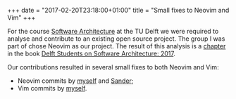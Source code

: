 +++
date = "2017-02-20T23:18:00+01:00"
title = "Small fixes to Neovim and Vim"
+++

For the course [Software Architecture](http://studiegids.tudelft.nl/a101_displayCourse.do?course_id=38330&_NotifyTextSearch_) at the TU Delft we were required to analyse
and contribute to an existing open source project. The group I was part of chose
Neovim as our project. The result of this analysis is a
[chapter](https://delftswa.gitbooks.io/desosa-2017/content/neovim/chapter.html)
in the book [Delft Students on Software Architecture:
2017](https://www.gitbook.com/book/delftswa/desosa-2017/details).

Our contributions resulted in several small fixes to both Neovim and Vim:

* Neovim commits by [myself](https://github.com/neovim/neovim/commits/master?author=Hjdskes) and [Sander](https://github.com/neovim/neovim/commits/master?author=sander2);
* Vim commits by [myself](https://github.com/vim/vim/commit/3457d295f4035293a78f9a9851ea416f923dd59e).
